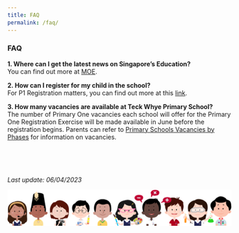 ```yaml
---
title: FAQ
permalink: /faq/
---
```

### **FAQ**

**1. Where can I  get the latest news on Singapore’s Education?**
<br>You can find out more at&nbsp;[MOE](https://www.moe.gov.sg/).

**2. How can I register for my child in the school?**
<br> For P1 Registration matters, you can find out more at this&nbsp;[link](https://www.moe.gov.sg/primary/p1-registration).

**3. How many vacancies are available at Teck Whye Primary School?**
<br>The number of Primary One vacancies each school will offer for the Primary One Registration Exercise will be made available in June before the registration begins. Parents can refer to&nbsp;[Primary Schools Vacancies by Phases](https://www.moe.gov.sg/primary/p1-registration/vacancies-and-balloting)&nbsp;for information on vacancies.

<br>

<br>
<br>

*Last update: 06/04/2023*

![](/images/kids.png)